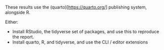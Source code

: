 These results use the (quarto)[https://quarto.org/] publishing system, alongside R.

Either:
  * Install RStudio, the tidyverse set of packages, and use this to reproduce the report.
  * Install quarto, R, and tidyverse, and use the CLI / editor extensions
